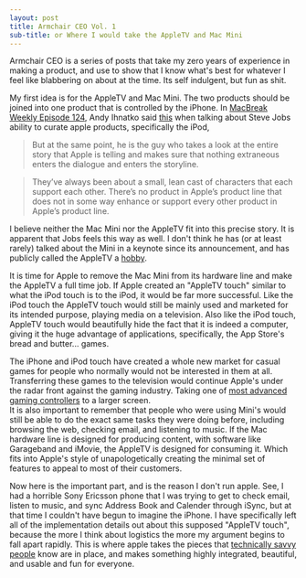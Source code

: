 ```yaml
---
layout: post
title: Armchair CEO Vol. 1
sub-title: or Where I would take the AppleTV and Mac Mini
---
```


Armchair CEO is a series of posts that take my zero years of experience in making a product, and use to show that I know what's best for whatever I feel like blabbering on about at the time. Its self indulgent, but fun as shit.

My first idea is for the AppleTV and Mac Mini. The two products should be joined into one product that is controlled by the iPhone. In [MacBreak Weekly Episode 124](http://twit.tv/mbw124), Andy Ihnatko said [this](http://lonelysandwich.com/post/72699069/apple-is-a-story) when talking about Steve Jobs ability to curate apple products, specifically the iPod,

> But at the same point, he is the guy who takes a look at the entire story that Apple is telling and makes sure that nothing extraneous enters the dialogue and enters the storyline.

> They’ve always been about a small, lean cast of characters that each support each other. There’s no product in Apple’s product line that does not in some way enhance or support every other product in Apple’s product line.

I believe neither the Mac Mini nor the AppleTV fit into this precise story. It is apparent that Jobs feels this way as well. I don't think he has (or at least rarely) talked about the Mini in a keynote since its announcement, and has publicly called the AppleTV a [hobby](http://www.appleinsider.com/articles/09/01/21/apple_tv_sales_rise_300_will_see_continued_investment.html).

It is time for Apple to remove the Mac Mini from its hardware line and make the AppleTV a full time job. If Apple created an "AppleTV touch" similar to what the iPod touch is to the iPod, it would be far more successful. Like the iPod touch the AppleTV touch would still be mainly used and marketed for its intended purpose, playing media on a television. Also like the iPod touch, AppleTV touch would beautifully hide the fact that it is indeed a computer, giving it the huge advantage of applications, specifically, the App Store's bread and butter... games.

The iPhone and iPod touch have created a whole new market for casual games for people who normally would not be interested in them at all. Transferring these games to the television would continue Apple's under the radar front against the gaming industry. Taking one of [most advanced gaming controllers](http://www.apple.com/ipodtouch/gallery/ads/) to a larger screen.    
It is also important to remember that people who were using Mini's would still be able to do the exact same tasks they were doing before, including browsing the web, checking email, and listening to music. If the Mac hardware line is designed for producing content, with software like Garageband and iMovie, the AppleTV is designed for consuming it. Which fits into Apple's style of unapologetically creating the minimal set of features to appeal to most of their customers.     

Now here is the important part, and is the reason I don't run apple. See, I had a horrible Sony Ericsson phone that I was trying to get to check email, listen to music, and sync Address Book and Calender through iSync, but at that time I couldn't have begun to imagine the iPhone. I have specifically left all of the implementation details out about this supposed "AppleTV touch", because the more I think about logistics the more my argument begins to fall apart rapidly. This is where apple takes the pieces that [technically savvy people](http://hicksdesign.co.uk/tag/mediacenter/) know are in place, and makes something highly integrated, beautiful, and usable and fun for everyone.
